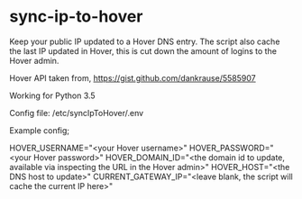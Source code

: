 # sync-ip-to-hover

Keep your public IP updated to a Hover DNS entry. The script also cache the last IP updated in Hover, this is cut down the amount of logins to the Hover admin.

Hover API taken from, https://gist.github.com/dankrause/5585907

Working for Python 3.5

Config file: /etc/syncIpToHover/.env

Example config;

HOVER_USERNAME="\<your Hover username\>"
HOVER_PASSWORD="\<your Hover password\>"
HOVER_DOMAIN_ID="\<the domain id to update, available via inspecting the URL in the Hover admin\>"
HOVER_HOST="\<the DNS host to update\>"
CURRENT_GATEWAY_IP="\<leave blank, the script will cache the current IP here\>"
